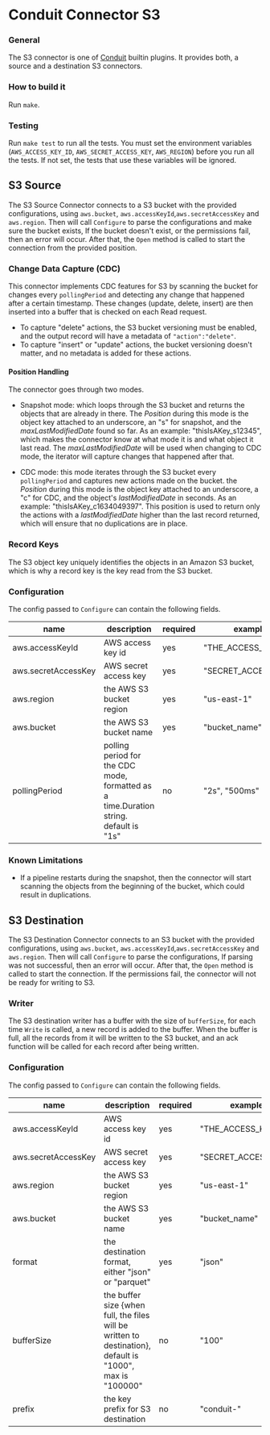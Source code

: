 # Conduit Connector S3

### General
The S3 connector is one of [Conduit](https://github.com/ConduitIO/conduit) builtin plugins.
It provides both, a source and a destination S3 connectors.

### How to build it
Run `make`.

### Testing
Run `make test` to run all the tests.
You must set the environment variables (`AWS_ACCESS_KEY_ID`, `AWS_SECRET_ACCESS_KEY`, `AWS_REGION`)
before you run all the tests. If not set, the tests that use these variables will be ignored.

## S3 Source
The S3 Source Connector connects to a S3 bucket with the provided configurations, using
`aws.bucket`, `aws.accessKeyId`,`aws.secretAccessKey` and `aws.region`. Then will
call `Configure` to parse the configurations and make sure the bucket exists, If the
bucket doesn't exist, or the permissions fail, then an error will occur. After that, the
`Open` method is called to start the connection from the provided position.

### Change Data Capture (CDC)
This connector implements CDC features for S3 by scanning the bucket for changes every
`pollingPeriod` and detecting any change that happened after a certain timestamp. These
changes (update, delete, insert) are then inserted into a buffer that is checked on each
Read request.
* To capture "delete" actions, the S3 bucket versioning must be enabled, and the output
  record will have a metadata of `"action":"delete"`.
* To capture "insert" or "update" actions, the bucket versioning doesn't matter, and no
  metadata is added for these actions.
  
#### Position Handling
The connector goes through two modes.
* Snapshot mode: which loops through the S3 bucket and returns the objects that are
  already in there. The _Position_ during this mode is the object key attached to
  an underscore, an "s" for snapshot, and the _maxLastModifiedDate_ found so far.
  As an example: "thisIsAKey_s12345", which makes the connector know at what
  mode it is and what object it last read. The _maxLastModifiedDate_ will be used when
  changing to CDC mode, the iterator will capture changes that happened after that.

* CDC mode: this mode iterates through the S3 bucket every `pollingPeriod` and captures
  new actions made on the bucket. the _Position_ during this mode is the object key
  attached to an underscore, a "c" for CDC, and the object's _lastModifiedDate_ in seconds.
  As an example: "thisIsAKey_c1634049397".
  This position is used to return only the actions with a _lastModifiedDate_ higher than
  the last record returned, which will ensure that no duplications are in place.


### Record Keys
The S3 object key uniquely identifies the objects in an Amazon S3 bucket, which is why a
record key is the key read from the S3 bucket.

### Configuration
The config passed to `Configure` can contain the following fields.

| name                  | description                                                                            | required  | example             |
|-----------------------|----------------------------------------------------------------------------------------|-----------|---------------------|
| aws.accessKeyId       | AWS access key id                                                                      | yes       | "THE_ACCESS_KEY_ID" |
| aws.secretAccessKey   | AWS secret access key                                                                  | yes       | "SECRET_ACCESS_KEY" |
| aws.region            | the AWS S3 bucket region                                                               | yes       | "us-east-1"         |
| aws.bucket            | the AWS S3 bucket name                                                                 | yes       | "bucket_name"       |
| pollingPeriod         | polling period for the CDC mode, formatted as a time.Duration string. default is "1s"  | no        | "2s", "500ms"       |


### Known Limitations
* If a pipeline restarts during the snapshot, then the connector will start scanning the
  objects from the beginning of the bucket, which could result in duplications.


## S3 Destination
The S3 Destination Connector connects to an S3 bucket with the provided configurations, using
`aws.bucket`, `aws.accessKeyId`,`aws.secretAccessKey` and `aws.region`. Then will
call `Configure` to parse the configurations, If parsing was not successful, then an 
error will occur. After that, the `Open` method is called to start the connection. If
the permissions fail, the connector will not be ready for writing to S3.

### Writer
The S3 destination writer has a buffer with the size of `bufferSize`, for each time
`Write` is called, a new record is added to the buffer. When the buffer is full,
all the records from it will be written to the S3 bucket, and an ack function will be
called for each record after being written.

### Configuration
The config passed to `Configure` can contain the following fields.

| name                  | description                                                                                                     | required | example             |
|-----------------------|-----------------------------------------------------------------------------------------------------------------|----------|---------------------|
| aws.accessKeyId       | AWS access key id                                                                                               | yes      | "THE_ACCESS_KEY_ID" |
| aws.secretAccessKey   | AWS secret access key                                                                                           | yes      | "SECRET_ACCESS_KEY" |
| aws.region            | the AWS S3 bucket region                                                                                        | yes      | "us-east-1"         |
| aws.bucket            | the AWS S3 bucket name                                                                                          | yes      | "bucket_name"       |
| format                | the destination format, either "json" or "parquet"                                                              | yes      | "json"              |
| bufferSize            | the buffer size {when full, the files will be written to destination}, default is "1000", max is "100000"       | no       | "100"               |
| prefix                | the key prefix for S3 destination                                                                               | no       | "conduit-"          |